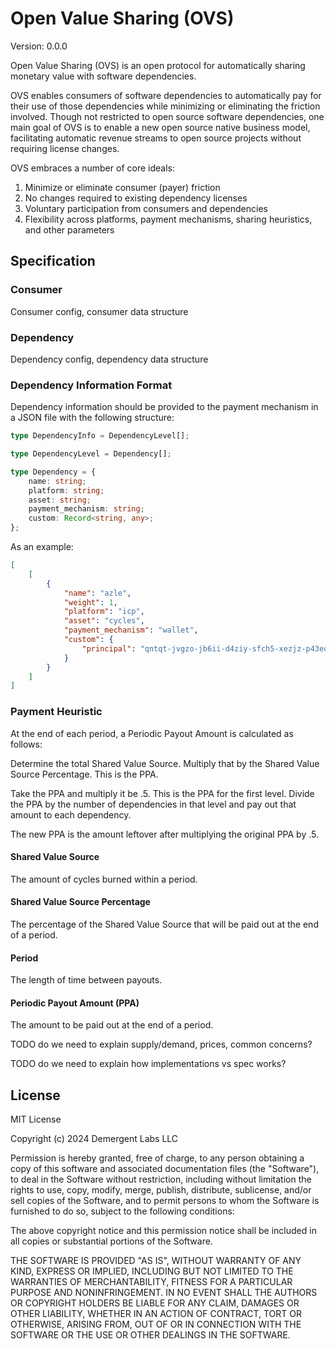 # Open Value Sharing (OVS)

Version: 0.0.0

Open Value Sharing (OVS) is an open protocol for automatically sharing monetary value with software dependencies.

OVS enables consumers of software dependencies to automatically pay for their use of those dependencies while minimizing or eliminating the friction involved. Though not restricted to open source software dependencies, one main goal of OVS is to enable a new open source native business model, facilitating automatic revenue streams to open source projects without requiring license changes.

OVS embraces a number of core ideals:

1. Minimize or eliminate consumer (payer) friction
2. No changes required to existing dependency licenses
3. Voluntary participation from consumers and dependencies
4. Flexibility across platforms, payment mechanisms, sharing heuristics, and other parameters

## Specification

### Consumer

Consumer config, consumer data structure

### Dependency

Dependency config, dependency data structure

### Dependency Information Format

Dependency information should be provided to the payment mechanism in a JSON file with the following structure:

```typescript
type DependencyInfo = DependencyLevel[];

type DependencyLevel = Dependency[];

type Dependency = {
    name: string;
    platform: string;
    asset: string;
    payment_mechanism: string;
    custom: Record<string, any>;
};
```

As an example:

```json
[
    [
        {
            "name": "azle",
            "weight": 1,
            "platform": "icp",
            "asset": "cycles",
            "payment_mechanism": "wallet",
            "custom": {
                "principal": "qntqt-jvgzo-jb6ii-d4ziy-sfch5-xezjz-p43eq-ojrhx-zch3w-xwist-aqe"
            }
        }
    ]
]
```

### Payment Heuristic

At the end of each period, a Periodic Payout Amount is calculated as follows:

Determine the total Shared Value Source. Multiply that by the Shared Value Source Percentage. This is the PPA.

Take the PPA and multiply it be .5. This is the PPA for the first level. Divide the PPA by the number of dependencies in that level and pay out that amount to each dependency.

The new PPA is the amount leftover after multiplying the original PPA by .5.

#### Shared Value Source

The amount of cycles burned within a period.

#### Shared Value Source Percentage

The percentage of the Shared Value Source that will be paid out at the end of a period.

#### Period

The length of time between payouts.

#### Periodic Payout Amount (PPA)

The amount to be paid out at the end of a period.

TODO do we need to explain supply/demand, prices, common concerns?

TODO do we need to explain how implementations vs spec works?

## License

MIT License

Copyright (c) 2024 Demergent Labs LLC

Permission is hereby granted, free of charge, to any person obtaining a copy
of this software and associated documentation files (the "Software"), to deal
in the Software without restriction, including without limitation the rights
to use, copy, modify, merge, publish, distribute, sublicense, and/or sell
copies of the Software, and to permit persons to whom the Software is
furnished to do so, subject to the following conditions:

The above copyright notice and this permission notice shall be included in all
copies or substantial portions of the Software.

THE SOFTWARE IS PROVIDED "AS IS", WITHOUT WARRANTY OF ANY KIND, EXPRESS OR
IMPLIED, INCLUDING BUT NOT LIMITED TO THE WARRANTIES OF MERCHANTABILITY,
FITNESS FOR A PARTICULAR PURPOSE AND NONINFRINGEMENT. IN NO EVENT SHALL THE
AUTHORS OR COPYRIGHT HOLDERS BE LIABLE FOR ANY CLAIM, DAMAGES OR OTHER
LIABILITY, WHETHER IN AN ACTION OF CONTRACT, TORT OR OTHERWISE, ARISING FROM,
OUT OF OR IN CONNECTION WITH THE SOFTWARE OR THE USE OR OTHER DEALINGS IN THE
SOFTWARE.
